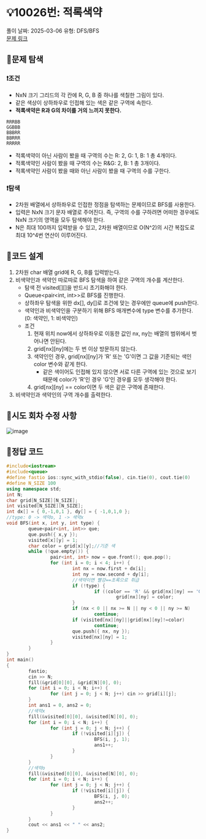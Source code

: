 # :bulb:10026번: 적록색약
풀이 날짜: 2025-03-06
유형: DFS/BFS  
[문제 링크](https://www.acmicpc.net/problem/10026) 

## :pushpin:문제 탐색
### :heavy_exclamation_mark:조건
* NxN 크기 그리드의 각 칸에 R, G, B 중 하나를 색칠한 그림이 있다.  
* 같은 색상이 상하좌우로 인접해 있는 색은 같은 구역에 속한다.  
* **적록색약은 R과 G의 차이를 거의 느끼지 못한다.**

```
RRRBB
GGBBB
BBBRR
BBRRR
RRRRR
```
* 적록색약이 아닌 사람이 봤을 때 구역의 수는 R: 2, G: 1, B: 1 총 4개이다.
* 적록색약인 사람이 봤을 때 구역의 수는 R&G: 2, B: 1 총 3개이다.
* 적록색약인 사람이 봤을 때와 아닌 사람이 봤을 때 구역의 수를 구한다.

### :heavy_exclamation_mark:탐색
* 2차원 배열에서 상하좌우로 인접한 정점을 탐색하는 문제이므로 BFS를 사용한다.
* 입력은 NxN 크기 문자 배열로 주어진다. 즉, 구역의 수를 구하려면 어떠한 경우에도 NxN 크기의 영역을 모두 탐색해야 한다.
* N은 최대 100까지 입력받을 수 있고, 2차원 배열이므로 O(N^2)의 시간 복잡도로 최대 10^4번 연산이 이루어진다.

## :pushpin:코드 설계
1. 2차원 char 배열 grid에 R, G, B를 입력받는다.
2. 비색약인과 색약인 따로따로 BFS 탐색을 하여 같은 구역의 개수를 계산한다.
   + 탐색 전 visited[][]을 반드시 초기화해야 한다.
   + Queue<pair<int, int>>로 BFS를 진행한다.
   + 상하좌우 탐색을 위한 dx[], dy[]로 조건에 맞는 경우에만 queue에 push한다.
   + 색약인과 비색약인을 구분하기 위해 BFS 매개변수에 type 변수를 추가한다. (0: 색약인, 1: 비색약인)
   + 조건
     1. 현재 위치 now에서 상하좌우로 이동한 값인 nx, ny는 배열의 범위에서 벗어나면 안된다.
     2. grid[nx][ny]에는 두 번 이상 방문하지 않는다.
     3. 색약인인 경우, grid[nx][ny]가 'R' 또는 'G'이면 그 값을 기준되는 색인 color 변수와 같게 한다.
        - 같은 색이어도 인접해 있지 않으면 서로 다른 구역에 있는 것으로 보기 때문에 color가 'R'인 경우 'G'인 경우를 모두 생각해야 한다.
     5. grid[nx][ny] == color이면 두 색은 같은 구역에 존재한다.
4. 비색약인과 색약인의 구역 개수를 출력한다.

## :pushpin:시도 회차 수정 사항
![image](https://github.com/user-attachments/assets/d9a7b9d0-7b2d-4402-a142-b915527c33dc)  

## :pushpin:정답 코드
``` c++
#include<iostream>
#include<queue>
#define fastio ios::sync_with_stdio(false), cin.tie(0), cout.tie(0)
#define N_SIZE 100
using namespace std;
int N;
char grid[N_SIZE][N_SIZE];
int visited[N_SIZE][N_SIZE];
int dx[] = { 0,-1,0,1 }, dy[] = { -1,0,1,0 };
//type: 0 -> 색약o, 1 -> 색약x
void BFS(int x, int y, int type) {
        queue<pair<int, int>> que;
        que.push({ x,y });
        visited[x][y] = 1;
        char color = grid[x][y];//기준 색
        while (!que.empty()) {
                pair<int, int> now = que.front(); que.pop();
                for (int i = 0; i < 4; i++) {
                        int nx = now.first + dx[i];
                        int ny = now.second + dy[i];
                        //색약이면 빨강==초록으로 취급
                        if (!type) {
                                if ((color == 'R' && grid[nx][ny] == 'G') || (color == 'G' && grid[nx][ny] == 'R'))
                                        grid[nx][ny] = color;
                        }
                        if (nx < 0 || nx >= N || ny < 0 || ny >= N)
                                continue;
                        if (visited[nx][ny]||grid[nx][ny]!=color)
                                continue;
                        que.push({ nx, ny });
                        visited[nx][ny] = 1;
                }
        }
}
int main()
{
        fastio;
        cin >> N;
        fill(&grid[0][0], &grid[N][0], 0);
        for (int i = 0; i < N; i++) {
                for (int j = 0; j < N; j++) cin >> grid[i][j];
        }
        int ans1 = 0, ans2 = 0;
        //색약x
        fill(&visited[0][0], &visited[N][0], 0);
        for (int i = 0; i < N; i++) {
                for (int j = 0; j < N; j++) {
                        if (!visited[i][j]) {
                                BFS(i, j, 1);
                                ans1++;
                        }
                }
        }
        //색약o
        fill(&visited[0][0], &visited[N][0], 0);
        for (int i = 0; i < N; i++) {
                for (int j = 0; j < N; j++) {
                        if (!visited[i][j]) {
                                BFS(i, j, 0);
                                ans2++;
                        }
                }
        }
        cout << ans1 << " " << ans2;
}
```
